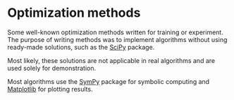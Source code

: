 # Optimization methods

Some well-known optimization methods written for training or experiment. The purpose of writing methods was to implement algorithms without using ready-made solutions, such as the [SciPy](https://www.scipy.org/) package.

Most likely, these solutions are not applicable in real algorithms and are used solely for demonstration.

Most algorithms use the [SymPy](https://www.sympy.org) package for symbolic computing and [Matplotlib](https://matplotlib.org/) for plotting results.
